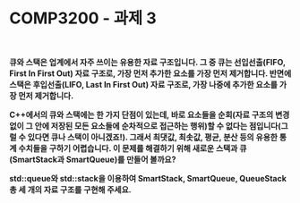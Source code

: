 # COMP3200 - 과제 3

<br>

<b>큐와 스택은 업계에서 자주 쓰이는 유용한 자료 구조입니다. 
그 중 큐는 선입선출(FIFO, First In First Out) 자료 구조로, 가장 먼저 추가한 요소를 가장 먼저 제거합니다. 
반면에 스택은 후입선출(LIFO, Last In First Out) 자료 구조로, 가장 나중에 추가한 요소를 가장 먼저 제거합니다.

C++에서의 큐와 스택에는 한 가지 단점이 있는데, 바로 요소들을 순회(자료 구조의 변경없이 그 안에 저장된 모든 요소들에 순차적으로 접근하는 행위)할 수 없다는 점입니다(그럴 수 있다면 큐나 스택이 아니겠죠!). 
그래서 최댓값, 최솟값, 평균, 분산 등의 유용한 통계 수치들을 구하기 어렵습니다. 이 문제를 해결하기 위해 새로운 스택과 큐(SmartStack과 SmartQueue)를 만들어 볼까요?

std::queue와 std::stack을 이용하여 SmartStack, SmartQueue, QueueStack 총 세 개의 자료 구조를 구현해 주세요.
</b>
